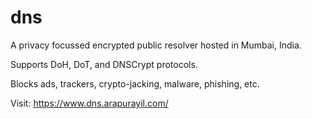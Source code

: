 # dns

A privacy focussed encrypted public resolver hosted in Mumbai, India.

Supports DoH, DoT, and DNSCrypt protocols.

Blocks ads, trackers, crypto-jacking, malware, phishing, etc.

Visit: https://www.dns.arapurayil.com/
